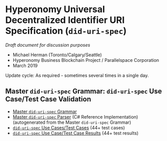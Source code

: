 # Hyperonomy Universal Decentralized Identifier URI Specification (`did-uri-spec`)

_Draft document for discussion purposes_

- Michael Herman (Toronto/Calgary/Seattle)
- Hyperonomy Business Blockchain Project / Parallelspace Corporation
- March 2019

Update cycle: As required - sometimes several times in a single day.

## Master `did-uri-spec` Grammar: `did-uri-spec` Use Case/Test Case Validation

- [Master `did-uri-spec` Grammar](did-uri-parsers\0-did-uri-spec-2019-04-09.abnf)
- [Master `did-uri-spec` Parser](did-uri-parsers) (C# Reference Implementation) (autogenerated from the Master `did-uri-spec` Grammar)
- [`did-uri-spec` Use Cases/Test Cases](did-uri-parsers\did-uri-testcases1.txt) (44+ test cases)
- [`did-uri-spec` Use Case/Test Case Results](did-uri-parsers\did-uri-testcases1.xml) (44+ test results)
